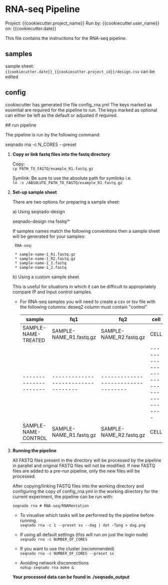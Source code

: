 # RNA-seq Pipeline
Project: {{cookiecutter.project_name}}
Run by: {{cookiecutter.user_name}}
on: {{cookiecutter.date}}

This file contains the instructions for the RNA-seq pipeline.

## samples

sample sheet: `{{cookiecutter.date}}_{{cookiecutter.project_id}}/design.csv` can be edited

## config

cookiecutter has generated the file config_rna.yml
The keys marked as essential are required for the pipeline to run.
The keys marked as optional can either be left as the default or adjusted if required.

## run pipeline

The pipeline is run by the following command:

seqnado rna -c N_CORES --preset 


1. **Copy or link fastq files into the fastq directory**

    Copy:  
    ```cp PATH_TO_FASTQ/example_R1.fastq.gz```

    Symlink: Be sure to use the absolute path for symlinks i.e.  
        ```ln -s /ABSOLUTE_PATH_TO_FASTQ/example_R1.fastq.gz ```  

1. **Set-up sample sheet**

    There are two options for preparing a sample sheet:

    a) Using seqnado-design

    seqnado-design rna fastq/* 


    If samples names match the following conventions then a sample sheet will be generated for your samples:

        RNA-seq:

        * sample-name-1_R1.fastq.gz
        * sample-name-1_R2.fastq.gz
        * sample-name-1_1.fastq
        * sample-name-1_2.fastq  

    b) Using a custom sample sheet. 

    This is useful for situations in which it can be difficult to appropriately compare IP and Input control samples. 

    * For RNA-seq samples you will need to create a csv or tsv file with the following columns: deseq2 column must contain "control"

        | sample              | fq1                              | fq2                              | cell                             | treatment                        | replicate                        | deseq2                           |
        |---------------------|----------------------------------|----------------------------------|----------------------------------|----------------------------------|----------------------------------|----------------------------------|
        | SAMPLE-NAME-TREATED | SAMPLE-NAME_R1.fastq.gz          | SAMPLE-NAME_R2.fastq.gz          | CELL                             | treatment                        | 1                                | treatment                        |
        |---------------------|----------------------------------|----------------------------------|----------------------------------|----------------------------------|----------------------------------|----------------------------------|
        | SAMPLE-NAME-CONTROL | SAMPLE-NAME_R1.fastq.gz          | SAMPLE-NAME_R2.fastq.gz          | CELL                             | control                          | 1                                | control                          |



1. **Running the pipeline**

    All FASTQ files present in the directory will be processed by the pipeline in parallel and
    original FASTQ files will not be modified. If new FASTQ files are added to a pre-run pipeline,
    only the new files will be processed.

    After copying/linking FASTQ files into the working directory and configuring the copy of
    config_rna.yml in the working directory for the current experiment, the pipeline can be run with:

    ```
    seqnado rna # RNA-seq/RNAMentation
    ```

    * To visualise which tasks will be performed by the pipeline before running.  
    ```seqnado rna -c 1 --preset ss --dag | dot -Tpng > dag.png```

    * If using all default settings (this will run on just the login node)  
    ```seqnado rna -c NUMBER_OF_CORES```

    * If you want to use the cluster (recommended)  
    ```seqnado rna -c NUMBER_OF_CORES --preset ss```

    * Avoiding network disconnections  
    ```nohup seqnado rna make &```

    **Your processed data can be found in ./seqnado_output**
